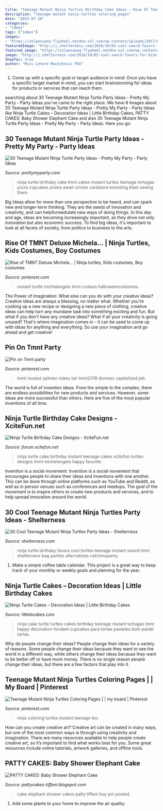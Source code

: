 ```yaml
---
title: "Teenage Mutant Ninja Turtles Birthday Cake Ideas - Rise Of Tmnt Deluxe Michela..."
description: "Teenage mutant ninja turtles coloring pages"
date: "2023-07-10"
categories:
- "ideas"
tags: ["ideas"]
images:
- "https://zolpwsuwoq-flywheel.netdna-ssl.com/wp-content/uploads/2017/02/ninja-turtle-cake-1.jpg"
featuredImage: "http://i.shelterness.com/2016/10/02-cool-sword-favors-for-kids.jpg"
featured_image: "https://zolpwsuwoq-flywheel.netdna-ssl.com/wp-content/uploads/2017/02/ninja-turtle-cake-1.jpg"
image: "http://i.shelterness.com/2016/10/02-cool-sword-favors-for-kids.jpg"
ShowToc: true
author: "Miss Lenore Macejkovic PhD"
---
```



1. Come up with a specific goal or target audience in mind: Once you have a specific target market in mind, you can start brainstorming for ideas for products or services that can reach them.

	

		
searching about 30 Teenage Mutant Ninja Turtle Party Ideas - Pretty My Party - Party Ideas you've came to the right place. We have 8 Images about 30 Teenage Mutant Ninja Turtle Party Ideas - Pretty My Party - Party Ideas like Ninja Turtle Cakes – Decoration Ideas | Little Birthday Cakes, PATTY CAKES: Baby Shower Elephant Cake and also 30 Teenage Mutant Ninja Turtle Party Ideas - Pretty My Party - Party Ideas. Here you go:
		
    
## 30 Teenage Mutant Ninja Turtle Party Ideas - Pretty My Party - Party Ideas

<img loading=lazy src="https://zolpwsuwoq-flywheel.netdna-ssl.com/wp-content/uploads/2017/02/ninja-turtle-cake-1.jpg" onerror="this.onerror=null;this.src='https://tse3.mm.bing.net/th?id=OIP.YuavEop15aD_yydVz32D6wHaKa&amp;pid=15.1';" alt="30 Teenage Mutant Ninja Turtle Party Ideas - Pretty My Party - Party Ideas">

_Source: prettymyparty.com_

>ninja turtle birthday cake tmnt cakes mutant turtles teenage tortugas pizza cupcakes prizes await circles cardstore knocking blast seeing them. 

	

Big Ideas allow for more than one perspective to be heard, and can spark new and longer-term thinking. They are the seeds of innovation and creativity, and can helpformedulate new ways of doing things. In this day and age, ideas are becoming increasingly important, as they drive not only innovation but also economic success. To find big ideas, it's important to look at all facets of society, from politics to business to the arts.

    
## Rise Of TMNT Deluxe Michela... | Ninja Turtles, Kids Costumes, Boy Costumes

<img loading=lazy src="https://i.pinimg.com/originals/c0/03/cc/c003cc5d838c58394fd2a4a3191bfcdf.jpg" onerror="this.onerror=null;this.src='https://tse4.mm.bing.net/th?id=OIP.GpFHn9b9_5O9XUe27TG1hAHaNg&amp;pid=15.1';" alt="Rise of TMNT Deluxe Michela... | Ninja turtles, Kids costumes, Boy costumes">

_Source: pinterest.com_

>mutant turtle michelangelo tmnt costum halloweencostumes. 

	

The Power of Imagination: What else can you do with your creative ideas?
Creative ideas are always a blessing, no matter what. Whether you're cooking up a new recipe or designing a new piece of clothing, creative ideas can help turn any mundane task into something exciting and fun. But what if you don't have any creative ideas? What if all your creativity is going unused? That's where imagination comes in - it can be used to come up with ideas for anything and everything. So use your imagination and go ahead and get creative!

    
## Pin On Tmnt Party

<img loading=lazy src="https://i.pinimg.com/736x/0c/ac/45/0cac4556a0f96c61d88609c51fd1078e.jpg" onerror="this.onerror=null;this.src='https://tse3.mm.bing.net/th?id=OIP.JpXUWbVn8qeISd9QM5uG_QHaFa&amp;pid=15.1';" alt="Pin on Tmnt party">

_Source: pinterest.com_

>tmnt mutant splinter mikey lair tmnt2018 donnies capitalized jett. 

	

The world is full of invention ideas. From the simple to the complex, there are endless possibilities for new products and services. However, some ideas are more successful than others. Here are five of the most popular inventions of all time.

    
## Ninja Turtle Birthday Cake Designs - XciteFun.net

<img loading=lazy src="https://img.xcitefun.net/users/2015/01/372356,xcitefun-ninja-turtle-cakes-4.jpg" onerror="this.onerror=null;this.src='https://tse4.mm.bing.net/th?id=OIP.RCwbMOIt2bWt1KJFh5Qq2QHaJ6&amp;pid=15.1';" alt="Ninja Turtle Birthday Cake Designs - XciteFun.net">

_Source: forum.xcitefun.net_

>ninja turtle cake birthday mutant teenage cakes xcitefun turtles designs tmnt michelangelo happy favorite. 

	

Invention is a social movement:
Invention is a social movement that encourages people to share their ideas and inventions with one another. This can be done through online platforms such as YouTube and Reddit, as well as in person venues such as conferences and meetups. The goal of the movement is to inspire others to create new products and services, and to help spread innovation around the world.

    
## 30 Cool Teenage Mutant Ninja Turtles Party Ideas - Shelterness

<img loading=lazy src="http://i.shelterness.com/2016/10/02-cool-sword-favors-for-kids.jpg" onerror="this.onerror=null;this.src='https://tse3.mm.bing.net/th?id=OIP.uNB5jSh9lJ_NdKT74S8G1gHaI7&amp;pid=15.1';" alt="30 Cool Teenage Mutant Ninja Turtles Party Ideas - Shelterness">

_Source: shelterness.com_

>ninja turtle birthday favors cool turtles teenage mutant sword tmnt shelterness bag parties alternatives catchmyparty. 

	

1. Make a simple coffee table calendar. This project is a great way to keep track of your monthly or weekly goals and planning for the year.

    
## Ninja Turtle Cakes – Decoration Ideas | Little Birthday Cakes

<img loading=lazy src="http://www.littlebcakes.com/wp-content/uploads/2014/01/Teenage-Mutant-Ninja-Turtles-Birthday-Cake.jpg" onerror="this.onerror=null;this.src='https://tse2.mm.bing.net/th?id=OIP.OkL-67KTta2eDNEeaAo_5wHaKC&amp;pid=15.1';" alt="Ninja Turtle Cakes – Decoration Ideas | Little Birthday Cakes">

_Source: littlebcakes.com_

>ninja cake turtle turtles cakes birthday teenage mutant tortugas tmnt happy decoration fondant cupcakes para tortas pasteles bolo pastel tartas. 

	

Why do people change their ideas?
People change their ideas for a variety of reasons. Some people change their ideas because they want to see the world in a different way, while others change their ideas because they want to be better off or have more money. There is no single reason people change their ideas, but there are a few factors that play into it.

    
## Teenage Mutant Ninja Turtles Coloring Pages | | My Board | Pinterest

<img loading=lazy src="https://s-media-cache-ak0.pinimg.com/736x/4c/03/1c/4c031c85b6cb6ff85027813d7347eb39.jpg" onerror="this.onerror=null;this.src='https://tse4.mm.bing.net/th?id=OIP.xhZP1VQUobMtuIcY96BESgHaJm&amp;pid=15.1';" alt="Teenage Mutant Ninja Turtles Coloring Pages | | my board | Pinterest">

_Source: pinterest.com_

>ninja coloring turtles mutant teenage leo. 

	

How can you create creative art?
Creative art can be created in many ways, but one of the most common ways is through using creativity and imagination. There are many resources available to help people create creative art, so it’s important to find what works best for you. Some great resources include online tutorials, artwork galleries, and offline tools.

    
## PATTY CAKES: Baby Shower Elephant Cake

<img loading=lazy src="https://4.bp.blogspot.com/-UnId3oTTx-4/T6RugZ6Aa_I/AAAAAAAAALQ/dL4rKH4q2tA/s1600/cake+052.JPG" onerror="this.onerror=null;this.src='https://tse1.mm.bing.net/th?id=OIP.jiC5kOCJ-18U83a1w3Nb1gHaJ4&amp;pid=15.1';" alt="PATTY CAKES: Baby Shower Elephant Cake">

_Source: pattycakes-tiffani.blogspot.com_

>cake elephant shower cakes patty tiffani boy pm posted. 

	

1. Add some plants to your home to improve the air quality.

